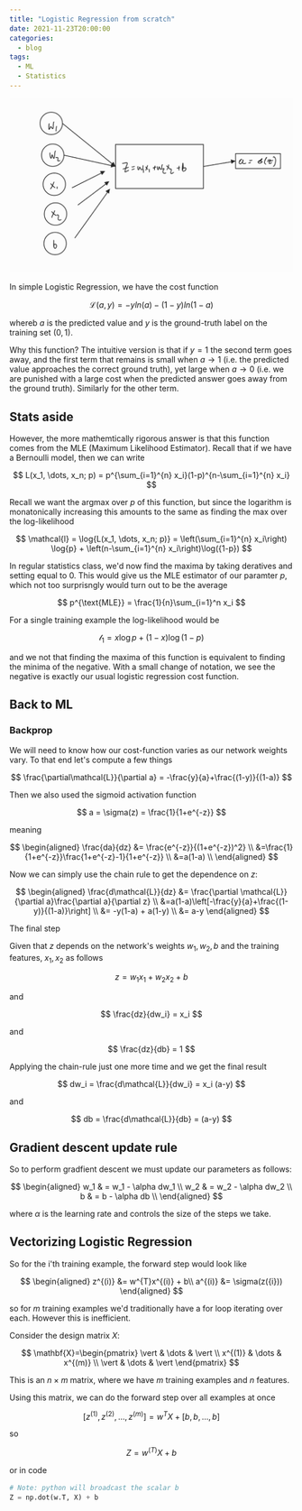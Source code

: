 ```yaml
---
title: "Logistic Regression from scratch"
date: 2021-11-23T20:00:00
categories:
  - blog
tags:
  - ML
  - Statistics
---
```


<img src="/assets/images/cropped_nn.png" alt="Logistic unit" class="full">


In simple Logistic Regression, we have the cost function

$$
\mathcal{L}(a, y) = -yln{(a)} - (1-y)ln{(1-a)}
$$

whereb $a$ is the predicted value and $y$ is the ground-truth label on the training set
(${0, 1}$).

Why this function? The intuitive version is that if $y=1$ the second term goes away, and the first
term that remains is small when $a\to 1$ (i.e. the predicted value approaches the correct ground truth), yet large when $a\to 0$ (i.e. we are punished with a large cost when the predicted answer goes away from the ground truth). Similarly for the other term.

## Stats aside

However, the more mathemtically rigorous answer is that this function comes from the MLE (Maximum Likelihood Estimator). Recall that if we have a Bernoulli model, then we can write

$$
L(x_1, \dots, x_n; p) = p^{\sum_{i=1}^{n} x_i}(1-p)^{n-\sum_{i=1}^{n} x_i}
$$

Recall we want the argmax over $p$ of this function, but since the logarithm is monatonically increasing this amounts to the same as finding the max over the log-likelihood

$$
\mathcal{l} = \log{L(x_1, \dots, x_n; p)} = \left(\sum_{i=1}^{n} x_i\right) \log{p} + \left(n-\sum_{i=1}^{n} x_i\right)\log({1-p})
$$

In regular statistics class, we'd now find the maxima by taking deratives and setting equal to 0.
This would give us the MLE estimator of our paramter $p$, which not too surprisngly would turn out to be the average

$$
p^{\text{MLE}} = \frac{1}{n}\sum_{i=1}^n x_i
$$


For a single training example the log-likelihood would be 

$$
\mathcal{l}_1 =  x \log{p} + \left(1-x\right)\log({1-p})
$$

and we not that finding the maxima of this function is equivalent to finding the minima of the negative. With a small change of notation, we see the negative is exactly our usual logistic regression cost function.

## Back to ML

### Backprop

We will need to know how our cost-function varies as our network weights vary.
To that end let's compute a few things

$$
\frac{\partial\mathcal{L}}{\partial a} = -\frac{y}{a}+\frac{(1-y)}{(1-a)}
$$

Then we also used the sigmoid activation function

$$
a = \sigma(z) = \frac{1}{1+e^{-z}}
$$

meaning

$$
\begin{aligned}
\frac{da}{dz} &= \frac{e^{-z}}{(1+e^{-z})^2} \\
&=\frac{1}{1+e^{-z}}\frac{1+e^{-z}-1}{1+e^{-z}} \\
&=a(1-a) \\
\end{aligned}
$$

Now we can simply use the chain rule to get the dependence on $z$:

$$
\begin{aligned}
\frac{d\mathcal{L}}{dz} &= \frac{\partial \mathcal{L}}{\partial a}\frac{\partial a}{\partial z} \\
&=a(1-a)\left[-\frac{y}{a}+\frac{(1-y)}{(1-a)}\right] \\
&= -y(1-a) + a(1-y) \\
&= a-y
\end{aligned}
$$

The final step

Given that $z$ depends on the network's weights $w_1, w_2, b$ and the training features, $x_1, x_2$
as follows

$$
z = w_1 x_1 + w_2 x_2 + b
$$

and 

$$
\frac{dz}{dw_i} = x_i
$$

and

$$
\frac{dz}{db} = 1
$$

Applying the chain-rule just one more time and we get the final result

$$
dw_i = \frac{d\mathcal{L}}{dw_i} = x_i (a-y)
$$

and

$$
db = \frac{d\mathcal{L}}{db} = (a-y)
$$

## Gradient descent update rule

So to perform gradfient descent we must update our parameters as follows:

$$
\begin{aligned}
w_1 & = w_1 - \alpha dw_1 \\
w_2 & = w_2 - \alpha dw_2 \\
b & = b - \alpha db \\
\end{aligned}
$$

where $\alpha$ is the learning rate and controls the size of the steps we take.

## Vectorizing Logistic Regression


So for the i'th training example, the forward step would look like

$$
\begin{aligned}
z^{(i)} &= w^{T}x^{(i)} + b\\
a^{(i)} &= \sigma(z({i}))
\end{aligned}
$$

so for $m$ training examples we'd traditionally have a for loop iterating over each.
However this is inefficient.

Consider the design matrix $X$:

$$
\mathbf{X}=\begin{pmatrix}
    \vert & \dots & \vert \\
    x^{(1)} & \dots  & x^{(m)}   \\
    \vert & \dots & \vert
\end{pmatrix}
$$

This is an $n \times m$ matrix, where we have $m$ training examples and $n$ features.

Using this matrix, we can do the forward step over all examples at once

$$
[z^{(1)}, z^{(2)}, \dots, z^{(m)}] = w^{T} X + [b,b, \dots, b]
$$

so

$$
Z = w^{(T)} X + b
$$

or in code

```python
# Note: python will broadcast the scalar b 
Z = np.dot(w.T, X) + b
```

